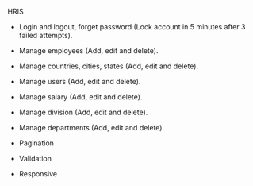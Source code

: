 HRIS
* Login and logout, forget password (Lock account in 5 minutes after 3 failed attempts).

* Manage employees (Add, edit and delete).

* Manage countries, cities, states (Add, edit and delete).

* Manage users (Add, edit and delete).

* Manage salary (Add, edit and delete).

* Manage division (Add, edit and delete).

* Manage departments (Add, edit and delete).

* Pagination

* Validation

* Responsive